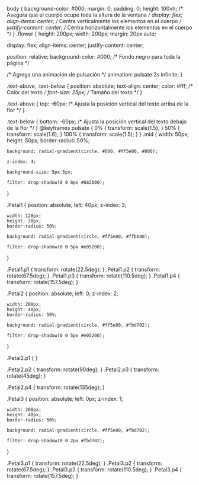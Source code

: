 body {
  background-color: #000;
  margin: 0;
  padding: 0;
  height: 100vh; /* Asegura que el cuerpo ocupe toda la altura de la ventana */
  display: flex;
  align-items: center; /* Centra verticalmente los elementos en el cuerpo */
  justify-content: center; /* Centra horizontalmente los elementos en el cuerpo */
}
.flower {
  height: 200px;
  width: 200px;
  margin: 20px auto;

  display: flex;
  align-items: center;
  justify-content: center;

  position: relative;
  background-color: #000; /* Fondo negro para toda la página */

  /* Agrega una animación de pulsación */
  animation: pulsate 2s infinite;
}

.text-above,
.text-below {
    position: absolute;
    text-align: center;
    color: #fff; /* Color del texto */
    font-size: 25px; /* Tamaño del texto */
}

.text-above {
    top: -60px; /* Ajusta la posición vertical del texto arriba de la flor */
}

.text-below {
    bottom: -60px; /* Ajusta la posición vertical del texto debajo de la flor */
}
@keyframes pulsate {
  0% {
      transform: scale(1.5);
  }
  50% {
      transform: scale(1.6);
  }
  100% {
      transform: scale(1.5);
  }
}
  .mid {
    width: 50px;
    height: 50px;
    border-radius: 50%;
    
    background: radial-gradient(circle, #000, #ff5e00, #000);
  
    z-index: 4;
  
    background-size: 5px 5px;
  
    filter: drop-shadow(0 0 8px #682600);
  }
  
  .Petal1 {
    position: absolute;
    left: 40px;
    z-index: 3;
  
    width: 120px;
    height: 30px;
    border-radius: 50%;
  
    background: radial-gradient(circle, #ff5e00, #ffbb00);
  
    filter: drop-shadow(0 0 5px #e05200);
  }
  
  .Petal1.p1 {
    transform: rotate(22.5deg);
  }
  .Petal1.p2 {
    transform: rotate(67.5deg);
  }
  .Petal1.p3 {
    transform: rotate(110.5deg);
  }
  .Petal1.p4 {
    transform: rotate(157.5deg);
  }
  
  .Petal2 {
    position: absolute;
    left: 0;
    z-index: 2;
  
    width: 200px;
    height: 40px;
    border-radius: 50%;
  
    background: radial-gradient(circle, #ff5e00, #fbd702);
  
    filter: drop-shadow(0 0 5px #e05200);
  }
  
  .Petal2.p1 {
  }
  
  .Petal2.p2 {
    transform: rotate(90deg);
  }
  .Petal2.p3 {
    transform: rotate(45deg);
  }
  
  .Petal2.p4 {
    transform: rotate(135deg);
  }
  
  .Petal3 {
    position: absolute;
    left: 0px;
    z-index: 1;
  
    width: 200px;
    height: 40px;
    border-radius: 50%;
  
    background: radial-gradient(circle, #ff5e00, #fbd702);
  
    filter: drop-shadow(0 0 2px #fbd702);
  }
  
  .Petal3.p1 {
    transform: rotate(22.5deg);
  }
  .Petal3.p2 {
    transform: rotate(67.5deg);
  }
  .Petal3.p3 {
    transform: rotate(110.5deg);
  }
  .Petal3.p4 {
    transform: rotate(157.5deg);
  }

